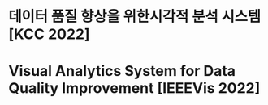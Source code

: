 # 데이터 품질 향상을 위한시각적 분석 시스템 [KCC 2022]
# Visual Analytics System for Data Quality Improvement [IEEEVis 2022]
